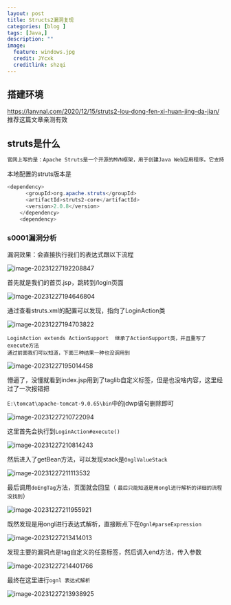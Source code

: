 ```yaml
---
layout: post
title: Structs2漏洞复现
categories: [blog ]
tags: [Java,]
description: ""
image:
  feature: windows.jpg
  credit: JYcxk
  creditlink: shzqi
---
```


##  搭建环境

https://lanvnal.com/2020/12/15/struts2-lou-dong-fen-xi-huan-jing-da-jian/   推荐这篇文章亲测有效

## struts是什么

```java
官网上写的是：Apache Struts是一个开源的MVN框架，用于创建Java Web应用程序。它支持约定优于配置，可使用插件架构进行扩展，并附带支持REST、AJAX和JSON的插件。
```

本地配置的struts版本是

```java
<dependency>
      <groupId>org.apache.struts</groupId>
      <artifactId>struts2-core</artifactId>
      <version>2.0.8</version>
    </dependency>
    <dependency>
```

### s0001漏洞分析

漏洞效果：会直接执行我们的表达式跟以下流程

![image-20231227192208847](X:\github\cxkjy.github.io\cxkjy.github.io\img\final\image-20231227192208847.png)

首先就是我们的首页.jsp，跳转到/login页面

![image-20231227194646804](X:\github\cxkjy.github.io\cxkjy.github.io\img\final\image-20231227194646804.png)

通过查看struts.xml的配置可以发现，指向了LoginAction类

![image-20231227194703822](X:\github\cxkjy.github.io\cxkjy.github.io\img\final\image-20231227194703822.png)

```
LoginAction extends ActionSupport  继承了ActionSupport类，并且重写了execute方法
通过前面我们可以知道，下面三种结果一种也没调用到
```

![image-20231227195014458](X:\github\cxkjy.github.io\cxkjy.github.io\img\final\image-20231227195014458.png)

懵逼了，没懂就看到index.jsp用到了taglib自定义标签，但是也没啥内容，这里经过了一次报错把

`E:\tomcat\apache-tomcat-9.0.65\bin`中的jdwp语句删除即可

![image-20231227210722094](X:\github\cxkjy.github.io\cxkjy.github.io\img\final\image-20231227210722094.png)

这里首先会执行到`LoginAction#execute()`

![image-20231227210814243](X:\github\cxkjy.github.io\cxkjy.github.io\img\final\image-20231227210814243.png)

然后进入了getBean方法，可以发现stack是`OnglValueStack`

![image-20231227211113532](X:\github\cxkjy.github.io\cxkjy.github.io\img\final\image-20231227211113532.png)

最后调用`doEngTag`方法，页面就会回显（ `最后只能知道是用ongl进行解析的详细的流程没找到`）

![image-20231227211955921](X:\github\cxkjy.github.io\cxkjy.github.io\img\final\image-20231227211955921.png)

既然发现是用ongl进行表达式解析，直接断点下在`Ognl#parseExpression`

![image-20231227213414013](X:\github\cxkjy.github.io\cxkjy.github.io\img\final\image-20231227213414013.png)

发现主要的漏洞点是tag自定义的任意标签，然后调入end方法，传入参数

![image-20231227214401766](X:\github\cxkjy.github.io\cxkjy.github.io\img\final\image-20231227214401766.png)

最终在这里进行`ognl 表达式解析`

![image-20231227213938925](X:\github\cxkjy.github.io\cxkjy.github.io\img\final\image-20231227213938925.png)
